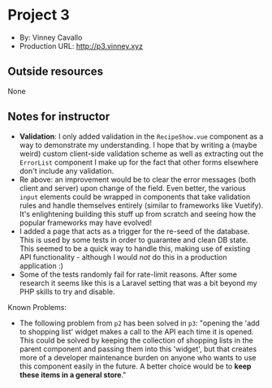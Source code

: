 # Project 3
+ By: Vinney Cavallo
+ Production URL: <http://p3.vinney.xyz>

## Outside resources

None

## Notes for instructor

- **Validation**: I only added validation in the `RecipeShow.vue` component as a way to demonstrate my understanding. I hope that by writing a (maybe weird) custom client-side validation scheme as well as extracting out the `ErrorList` component I make up for the fact that other forms elsewhere don't include any validation.
- Re above: an improvement would be to clear the error messages (both client and server) upon change of the field. Even better, the various `input` elements could be wrapped in components that take validation rules and handle themselves entirely (similar to frameworks like Vuetify). It's enlightening building this stuff up from scratch and seeing how the popular frameworks may have evolved!
- I added a page that acts as a trigger for the re-seed of the database. This is used by some tests in order to guarantee and clean DB state. This seemed to be a quick way to handle this, making use of existing API functionality - although I would _not_ do this in a production application :)
- Some of the tests randomly fail for rate-limit reasons. After some research it seems like this is a Laravel setting that was a bit beyond my PHP skills to try and disable.


Known Problems:

- The following problem from `p2` has been solved in `p3`: "opening the 'add to shopping list' widget makes a call to the API each time it is opened. This could be solved by keeping the collection of shopping lists in the parent component and passing them into this 'widget', but that creates more of a developer maintenance burden on anyone who wants to use this component easily in the future. A better choice would be to **keep these items in a general store**."



